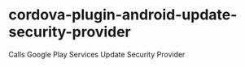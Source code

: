 # cordova-plugin-android-update-security-provider
Calls Google Play Services Update Security Provider
